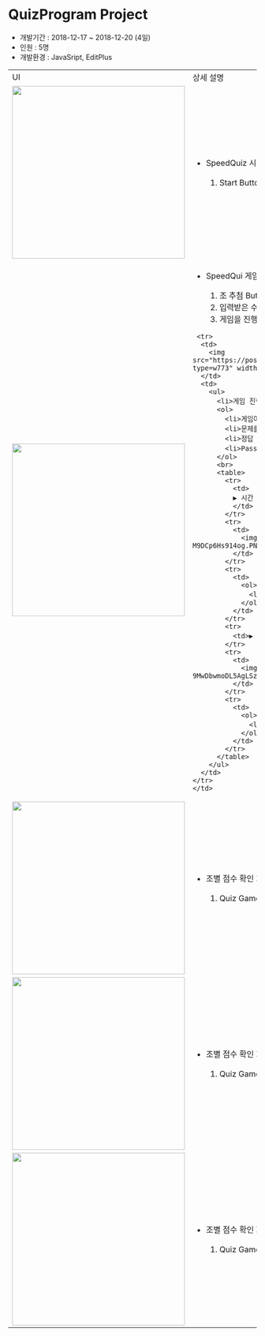 <h1>QuizProgram Project</h1>
<ul>
  <li>개발기간 : 2018-12-17 ~ 2018-12-20 (4일)</li>
  <li>인원 : 5명</li>
  <li>개발환경 : JavaSript, EditPlus</li>
</ul>
<table>
  <tr>
    <td>UI</td>
    <td>상세 설명</td>
  </tr>
  <tr>
    <td>
      <img src="https://postfiles.pstatic.net/MjAxOTA1MTFfMjA4/MDAxNTU3NTY1ODE5NDY5.KrntWXWMZJWS09Fn8_DcFw0lst5G9eGfME9-K63A2bYg.-UPm2U2TtzcRPK17LRH8JQURpQkGr2M5haf3LXYxy1Ig.PNG.soccerson/1.png?type=w773" width="350px"/>
    </td>
    <td>
      <ul>
        <li>SpeedQuiz 시작 화면</li>
        <ol>
          <li>Start Button Click 시 게임 진행 화면으로 넘어감</li>
        </ol>
      </ul>
    </td>
  </tr>
   <tr>
    <td>
      <img src="https://postfiles.pstatic.net/MjAxOTA1MTFfMTQx/MDAxNTU3NTY1ODMyODk3.ElgWVLXnmqbzr93TLYcXvb4QcOQlGuyoMCFnQGfl8GQg.j5EsNO4t8-RqL1KM7pl0fHCxu4kBBE7d--CxTtZjCWEg.PNG.soccerson/2.png?type=w773" width="350px"/>
    </td>
    <td>
      <ul>
        <li>SpeedQui 게임 화면</li>
        <ol>
          <li>조 추첨 Button 을 눌러 참여할 Team 개수를 입력</li>
          <li>입력받은 수의 범위에서 난수 출력하여 게임을 진행할 조를 추출</li>
          <li>게임을 진행할때 조 추첨을 하지 않으면 게임이 진행 될 수 없음</li>
        </ol>
      </ul>
      
     <tr>
      <td>
        <img src="https://postfiles.pstatic.net/MjAxOTA1MTFfMzcg/MDAxNTU3NTY1NzE5MjM5._tEtajvhgdv1YinMNeiWmCDDdGkMgBYj8VPYzlG3tLkg._GuB9T71qfEde25scBDb6tU61DHzKuDAj3Lmv9Solv4g.PNG.soccerson/3.png?type=w773" width="350px"/>
      </td>
      <td>
        <ul>
          <li>게임 진행 화면</li>
          <ol>
            <li>게임이 시작되면 타이머가 가동된다, 타이머의 시간은 Code 내에서 수정이 가능하다</li>
            <li>문제를 맞힐시 다음(정답) Button 을 누른다. Score 는 10점씩 증가한다.</li>
            <li>정답 처리된 문제는 다시 출제되지 않는다.</li>
            <li>Pass Button 을 누를시 Score 는 증가하지 않으며 문제가 넘어간다</li>
          </ol>
          <br>
          <table>
            <tr>
              <td>
              ▶ 시간 초과 경고화면
              </td>
            </tr>
            <tr>
              <td>
                <img src="https://blogfiles.pstatic.net/MjAxOTA1MDdfMTg5/MDAxNTU3MjE1NTMwNDk2.CJRqh90cjNtNjd97TCPXrPWPOSOeJeWAxxMcV2DAbR4g.d15sivBul78yjLGhm9PeR1Mjx07OPx-M9DCp6Hs914og.PNG.phh_92/%EC%8B%9C%EA%B0%84%EC%B4%88%EA%B3%BC_%EA%B2%BD%EA%B3%A0_%ED%9A%A8%EA%B3%BC.png?type=w2" width="250px"/>
              </td>
            </tr>
            <tr>
              <td>
                <ol>
                  <li>시간이 10초 이하로 남게 된다면 위 이미지와 같이 화면이 붉은색으로 깜빡이게된다.</li>
                </ol>
              </td>
            </tr>
            <tr>
              <td>▶ 시간 초과 화면</td>
            </tr>
            <tr>
              <td>
                <img src="https://blogfiles.pstatic.net/MjAxOTA1MDdfMjQ0/MDAxNTU3MjE1NTI5MDEw.wDrTxAUE-8uLWBQM3XOFF64Aj-9MwDbwmoDL5AgLSzYg.7vNTZ25_hqWPrHxnQllNnAzjW71WZIVv_pKqq6o55yIg.PNG.phh_92/Timeover_%ED%99%94%EB%A9%B4.png?type=w2" width="250px"/>
              </td>
            </tr>
            <tr>
              <td>
                <ol>
                  <li>시간이 초과되면 위 이미지와 같이 해골 이미지가 화면을 돌아다니는 효과가 나타난다.</li>
                </ol>
              </td>
            </tr>
          </table>         
        </ul>
      </td>
    </tr>
    </td>
  </tr>
  <tr>
    <td>
      <img src="https://postfiles.pstatic.net/MjAxOTA1MTFfMTI4/MDAxNTU3NTY1NzI1ODE2.a8jw-bz_VID4QFm_kNzAYi51tnErzabXZem-0kzDjKcg.0YWr8p6SkPlVMhJM1qIvEDyeadq4hscdXG_rXVyoU4Ag.PNG.soccerson/4.png?type=w773" width="350px"/>
    </td>
    <td>
      <ul>
        <li>조별 점수 확인 화면</li>
        <ol>
          <li>Quiz Game 이 끝나고 Score 에 마우스를 올려놓으면 각 팀별로 점수를 확인 할 수 있는 div 가 나타난다.</li>
        </ol>
      </ul>
    </td>
  </tr>
  <tr>
    <td>
      <img src="https://postfiles.pstatic.net/MjAxOTA1MTFfMTQg/MDAxNTU3NTY1NzMwMDIy.J61RvBP4PareY4GxZQ832mkc6ZBMxFtptJ-EItlJzDcg.JPb2Y9Xi8Q0SSXQ286SqJcepBVivZjYJgCdCTglYHPwg.PNG.soccerson/5.png?type=w773" width="350px"/>
    </td>
    <td>
      <ul>
        <li>조별 점수 확인 화면</li>
        <ol>
          <li>Quiz Game 이 끝나고 Score 에 마우스를 올려놓으면 각 팀별로 점수를 확인 할 수 있는 div 가 나타난다.</li>
        </ol>
      </ul>
    </td>
  </tr>
  <tr>
    <td>
      <img src="https://postfiles.pstatic.net/MjAxOTA1MTFfMTk3/MDAxNTU3NTY1ODUwMzA5.7VQW_S4hHBPCyK3eK_5Ds4bIodsKoW1SU_1du235oEIg.yrKraH59B8oe2vwojiFP8fbBeN0xrXZlRPZcbAPvxMMg.PNG.soccerson/6.png?type=w773" width="350px"/>
    </td>
    <td>
      <ul>
        <li>조별 점수 확인 화면</li>
        <ol>
          <li>Quiz Game 이 끝나고 Score 에 마우스를 올려놓으면 각 팀별로 점수를 확인 할 수 있는 div 가 나타난다.</li>
        </ol>
      </ul>
    </td>
  </tr>
</table>
